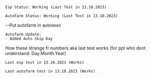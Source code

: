 ```
Esp Status: Working (Last Test in 13.10.2023)

AutoFarm Status: Working (Last Test in 13.10.2023)
```
--Put autofarm in autoexec
```
Autofarm Update:
- Added Auto Skip Day
```
How these strange fr numbers aka last test works (for ppl who dont understand: Day.Month.Year)
```
Last esp test in 13.10.2023 (Works)

Last autofarm test in 13.10.2023 (Works)
```
